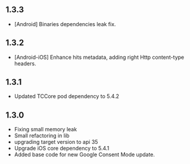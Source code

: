 ## 1.3.3

* [Android] Binaries dependencies leak fix.

## 1.3.2

* [Android-iOS] Enhance hits metadata, adding right Http content-type headers. 

## 1.3.1

* Updated TCCore pod dependency to 5.4.2

## 1.3.0

* Fixing small memory leak
* Small refactoring in lib
* upgrading target version to api 35
* Upgrade iOS core dependency to 5.4.1
* Added base code for new Google Consent Mode update. 